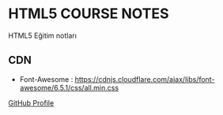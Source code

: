 
# HTML5 COURSE NOTES

HTML5 Eğitim notları 

## CDN
- Font-Awesome : https://cdnjs.cloudflare.com/ajax/libs/font-awesome/6.5.1/css/all.min.css

[GitHub Profile](https://github.com/ayhanberk)



